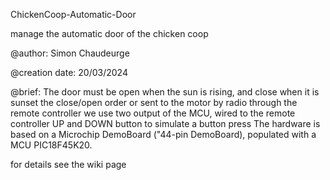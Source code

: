 ChickenCoop-Automatic-Door

manage the automatic door of the chicken coop

@author: Simon Chaudeurge

@creation date: 20/03/2024

@brief: The door must be open when the sun is rising, and close when it is sunset the close/open order or sent to the motor by radio through the remote controller we use two output of the MCU, wired to the remote controller UP and DOWN button to simulate a button press
The hardware is based on a Microchip DemoBoard ("44-pin DemoBoard), populated with a MCU PIC18F45K20.

for details see the wiki page
